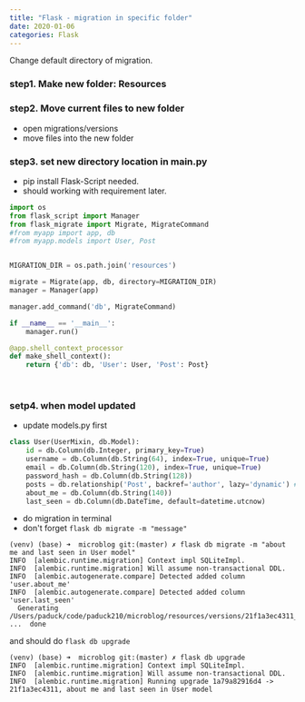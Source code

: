 ```yaml
---
title: "Flask - migration in specific folder"
date: 2020-01-06
categories: Flask
---
```



Change default directory of migration.

### step1. Make new folder: Resources

### step2. Move current files to new folder

- open migrations/versions
- move files into the new folder


### step3. set new directory location in main.py

- pip install Flask-Script needed.
- should working with requirement later.

```python
import os
from flask_script import Manager
from flask_migrate import Migrate, MigrateCommand
#from myapp import app, db
#from myapp.models import User, Post


MIGRATION_DIR = os.path.join('resources')

migrate = Migrate(app, db, directory=MIGRATION_DIR)
manager = Manager(app)

manager.add_command('db', MigrateCommand)

if __name__ == '__main__':
    manager.run()

@app.shell_context_processor
def make_shell_context():
    return {'db': db, 'User': User, 'Post': Post}
```

<br>

### setp4. when model updated

- update models.py first
```python
class User(UserMixin, db.Model):
    id = db.Column(db.Integer, primary_key=True)
    username = db.Column(db.String(64), index=True, unique=True)
    email = db.Column(db.String(120), index=True, unique=True)
    password_hash = db.Column(db.String(128))
    posts = db.relationship('Post', backref='author', lazy='dynamic') # post.author ==> user instance
    about_me = db.Column(db.String(140))
    last_seen = db.Column(db.DateTime, default=datetime.utcnow)
```

- do migration in terminal
- don't forget ``flask db migrate -m "message"``

```
(venv) (base) ➜  microblog git:(master) ✗ flask db migrate -m "about me and last seen in User model"
INFO  [alembic.runtime.migration] Context impl SQLiteImpl.
INFO  [alembic.runtime.migration] Will assume non-transactional DDL.
INFO  [alembic.autogenerate.compare] Detected added column 'user.about_me'
INFO  [alembic.autogenerate.compare] Detected added column 'user.last_seen'
  Generating /Users/paduck/code/paduck210/microblog/resources/versions/21f1a3ec4311_about_me_and_last_seen_in_user_model.py ...  done
```

and should do `flask db upgrade`
```
(venv) (base) ➜  microblog git:(master) ✗ flask db upgrade
INFO  [alembic.runtime.migration] Context impl SQLiteImpl.
INFO  [alembic.runtime.migration] Will assume non-transactional DDL.
INFO  [alembic.runtime.migration] Running upgrade 1a79a82916d4 -> 21f1a3ec4311, about me and last seen in User model
```
